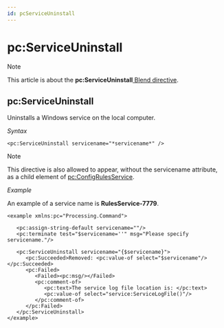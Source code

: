 ```yaml
---
id: pcServiceUninstall
---
```


# pc:ServiceUninstall



> [!NOTE]
> This article is about the **pc:ServiceUninstall**[ Blend directive](/docs/Repositories/Blend_directives).

## **pc:ServiceUninstall**

Uninstalls a Windows service on the local computer.

*Syntax*

```
<pc:ServiceUninstall servicename="*servicename*" />
```

> [!NOTE]
> This directive is also allowed to appear, without the servicename attribute, as a child element of [pc:ConfigRulesService](/docs/Repositories/Blend_directives/pcConfigRulesService.md).

*Example*

An example of a service name is **RulesService-7779**.

```language-xml
<example xmlns:pc="Processing.Command">

   <pc:assign-string-default servicename=""/>
   <pc:terminate test="$servicename=''" msg="Please specify servicename."/>

   <pc:ServiceUninstall servicename="{$servicename}">
      <pc:Succeeded>Removed: <pc:value-of select="$servicename"/></pc:Succeeded>
      <pc:Failed>
         <Failed><pc:msg/></Failed>
         <pc:comment-of>
            <pc:text>The service log file location is: </pc:text>
            <pc:value-of select="service:ServiceLogFile()"/>
         </pc:comment-of>
      </pc:Failed>
   </pc:ServiceUninstall>
</example>  
```

 